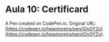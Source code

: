 # Aula 10: Certificard

A Pen created on CodePen.io. Original URL: [https://codepen.io/hewmoreira/pen/jOyGYZo](https://codepen.io/hewmoreira/pen/jOyGYZo).


